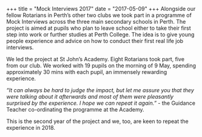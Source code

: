 +++
title = "Mock Interviews 2017"
date = "2017-05-09"
+++
Alongside our fellow Rotarians in Perth’s other two clubs we took part in a programme of Mock Interviews across the three main secondary schools in Perth. The project is aimed at pupils who plan to leave school either to take their first step into work or further studies at Perth College. The idea is to give young people experience and advice on how to conduct their first real life job interviews.

We led the project at St John’s Academy. Eight Rotarians took part, five from our club. We worked with 19 pupils on the morning of 9 May, spending approximately 30 mins with each pupil, an immensely rewarding experience.

<i>“It can always be hard to judge the impact, but let me assure you that they were talking about it afterwards and most of them were pleasantly surprised by the experience. I hope we can repeat it again.”</i> - the Guidance Teacher co-ordinating the programme at the Academy.

This is the second year of the project and we, too, are keen to repeat the experience in 2018.